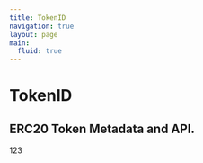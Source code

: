 ```yaml
---
title: TokenID
navigation: true
layout: page
main:
  fluid: true
---
```


# TokenID

## ERC20 Token Metadata and API.

123